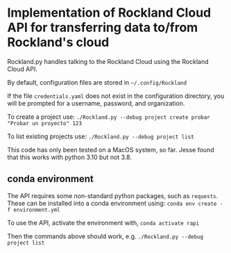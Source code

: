 # Implementation of Rockland Cloud API for transferring data to/from Rockland's cloud

Rockland.py handles talking to the Rockland Cloud using the Rockland Cloud API.

By default, configuration files are stored in `~/.config/Rockland`

If the file `credentials.yaml` does not exist in the configuration directory, you will be prompted for a username, password, and organization.

To create a project use:
`./Rockland.py --debug project create probar "Probar un proyecto" 123`

To list existing projects use:
`./Rockland.py --debug project list`

This code has only been tested on a MacOS system, so far. Jesse found that this works with python 3.10 but not 3.8.

## conda environment

The API requires some non-standard python packages, such as `requests`. These can be installed into a conda environment using:
`conda env create -f environment.yml`

To use the API, activate the environment with,
`conda activate rapi`

Then the commands above should work, e.g.
`./Rockland.py --debug project list`
